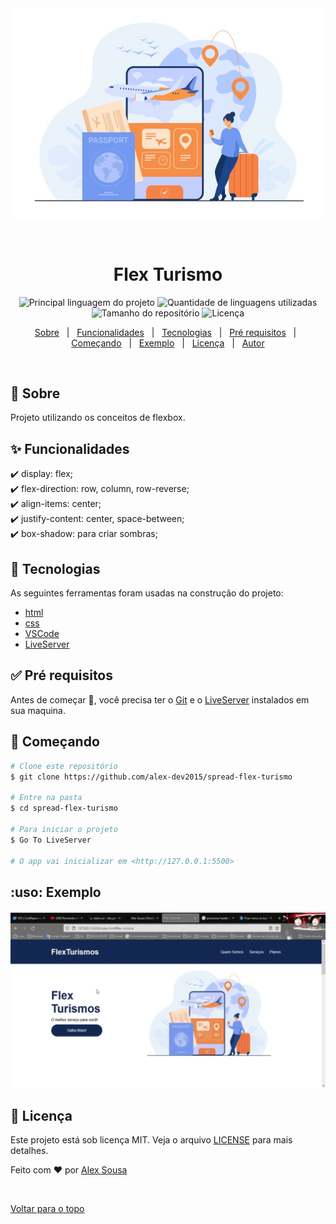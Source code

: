 <div align="center" id="top"> 
  <img src="https://github.com/alex-dev2015/spread-flex-turismo/blob/main/images/0-main.png" alt="Flex Turismo" />

  &#xa0;

  <!-- <a href="https://flexturismo.netlify.com">Demo</a> -->
</div>

<h1 align="center">Flex Turismo</h1>

<p align="center">
  <img alt="Principal linguagem do projeto" src="https://img.shields.io/github/languages/top/alex-dev2015/spread-flex-turismo?color=56BEB8">

  <img alt="Quantidade de linguagens utilizadas" src="https://img.shields.io/github/languages/count/alex-dev2015/spread-flex-turismo?color=56BEB8">

  <img alt="Tamanho do repositório" src="https://img.shields.io/github/repo-size/alex-dev2015/spread-flex-turismo?color=56BEB8">

  <img alt="Licença" src="https://img.shields.io/github/license/alex-dev2015/spread-flex-turismo?color=56BEB8">

  <!-- <img alt="Github issues" src="https://img.shields.io/github/issues/alex-dev2015/flex-turismo?color=56BEB8" /> -->

  <!-- <img alt="Github forks" src="https://img.shields.io/github/forks/alex-dev2015/flex-turismo?color=56BEB8" /> -->

  <!-- <img alt="Github stars" src="https://img.shields.io/github/stars/alex-dev2015/flex-turismo?color=56BEB8" /> -->
</p>

<!-- Status -->

<!-- <h4 align="center"> 
	🚧  Flex Turismo 🚀 Em construção...  🚧
</h4> 

<hr> -->

<p align="center">
  <a href="#dart-sobre">Sobre</a> &#xa0; | &#xa0; 
  <a href="#sparkles-funcionalidades">Funcionalidades</a> &#xa0; | &#xa0;
  <a href="#rocket-tecnologias">Tecnologias</a> &#xa0; | &#xa0;
  <a href="#white_check_mark-pré-requisitos">Pré requisitos</a> &#xa0; | &#xa0;
  <a href="#checkered_flag-começando">Começando</a> &#xa0; | &#xa0;
  <a href="#uso-exemplo">Exemplo</a> &#xa0; | &#xa0;
  <a href="#memo-licença">Licença</a> &#xa0; | &#xa0;
  <a href="https://github.com/alex-dev2015" target="_blank">Autor</a>
</p>

<br>

## :dart: Sobre ##

Projeto utilizando os conceitos de flexbox.

## :sparkles: Funcionalidades ##

:heavy_check_mark: display: flex;\
:heavy_check_mark: flex-direction: row, column, row-reverse;\
:heavy_check_mark: align-items: center;\
:heavy_check_mark: justify-content: center, space-between;\
:heavy_check_mark: box-shadow: para criar sombras;

## :rocket: Tecnologias ##

As seguintes ferramentas foram usadas na construção do projeto:

- [html](https://developer.mozilla.org/pt-BR/docs/Web/HTML)
- [css](https://developer.mozilla.org/pt-BR/docs/Web/CSS)
- [VSCode](https://code.visualstudio.com/)
- [LiveServer](https://marketplace.visualstudio.com/items?itemName=ritwickdey.LiveServer)

## :white_check_mark: Pré requisitos ##

Antes de começar :checkered_flag:, você precisa ter o [Git](https://git-scm.com) e o [LiveServer](https://marketplace.visualstudio.com/items?itemName=ritwickdey.LiveServer) instalados em sua maquina.

## :checkered_flag: Começando ##

```bash
# Clone este repositório
$ git clone https://github.com/alex-dev2015/spread-flex-turismo

# Entre na pasta
$ cd spread-flex-turismo

# Para iniciar o projeto
$ Go To LiveServer

# O app vai inicializar em <http://127.0.0.1:5500>
```

## :uso: Exemplo ##

![flex](https://github.com/alex-dev2015/spread-flex-turismo/blob/main/images/Flex-Turismo.gif)

## :memo: Licença ##

Este projeto está sob licença MIT. Veja o arquivo [LICENSE](LICENSE.md) para mais detalhes.


Feito com :heart: por <a href="https://github.com/alex-dev2015" target="_blank">Alex Sousa</a>

&#xa0;

<a href="#top">Voltar para o topo</a>
